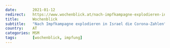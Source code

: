 ```yaml
---
date:       2021-01-12
redirect:   https://www.wochenblick.at/nach-impfkampagne-explodieren-in-israel-die-corona-zahlen/
title:      Wochenblick
subtitle:   "Nach Impfkampagne explodieren in Israel die Corona-Zahlen"
country:    AT
categories: MSM
tags:       [wochenblick, impfung]
---
```

